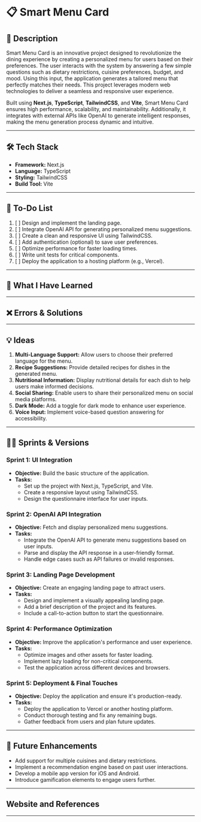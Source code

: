 # 📋 Smart Menu Card

## 🌟 Description
Smart Menu Card is an innovative project designed to revolutionize the dining experience by creating a personalized menu for users based on their preferences. The user interacts with the system by answering a few simple questions such as dietary restrictions, cuisine preferences, budget, and mood. Using this input, the application generates a tailored menu that perfectly matches their needs. This project leverages modern web technologies to deliver a seamless and responsive user experience.

Built using **Next.js**, **TypeScript**, **TailwindCSS**, and **Vite**, Smart Menu Card ensures high performance, scalability, and maintainability. Additionally, it integrates with external APIs like OpenAI to generate intelligent responses, making the menu generation process dynamic and intuitive.

---

## 🛠️ Tech Stack
- **Framework:** Next.js  
- **Language:** TypeScript  
- **Styling:** TailwindCSS  
- **Build Tool:** Vite  

---

## 📝 To-Do List
1. [ ] Design and implement the landing page.
2. [ ] Integrate OpenAI API for generating personalized menu suggestions.
3. [ ] Create a clean and responsive UI using TailwindCSS.
4. [ ] Add authentication (optional) to save user preferences.
5. [ ] Optimize performance for faster loading times.
6. [ ] Write unit tests for critical components.
7. [ ] Deploy the application to a hosting platform (e.g., Vercel).

---

## 🧠 What I Have Learned
<!-- 1. **API Integration:** Learned how to integrate and work with external APIs like OpenAI to fetch dynamic data and generate intelligent responses.
2. **State Management:** Gained experience in managing complex state logic using React Context or Zustand (if applicable).
3. **Responsive Design:** Mastered the use of TailwindCSS for building responsive and visually appealing UIs.
4. **TypeScript Best Practices:** Improved my understanding of TypeScript, ensuring type safety throughout the project.
5. **Performance Optimization:** Explored techniques to optimize performance, such as lazy loading and code splitting in Next.js. -->

---

## ❌ Errors & Solutions
<!-- ### 1. Error: "TypeError: Cannot read properties of undefined"
   - **Cause:** Attempting to access a property of an object that hasn't been initialized.
   - **Solution:** Added null checks and ensured proper initialization of objects before accessing their properties.
 -->


---

## 💡 Ideas
1. **Multi-Language Support:** Allow users to choose their preferred language for the menu.
2. **Recipe Suggestions:** Provide detailed recipes for dishes in the generated menu.
3. **Nutritional Information:** Display nutritional details for each dish to help users make informed decisions.
4. **Social Sharing:** Enable users to share their personalized menu on social media platforms.
5. **Dark Mode:** Add a toggle for dark mode to enhance user experience.
6. **Voice Input:** Implement voice-based question answering for accessibility.

---

## 🏃‍♂️ Sprints & Versions

### Sprint 1: UI Integration
- **Objective:** Build the basic structure of the application.
- **Tasks:**
  - Set up the project with Next.js, TypeScript, and Vite.
  - Create a responsive layout using TailwindCSS.
  - Design the questionnaire interface for user inputs.

### Sprint 2: OpenAI API Integration
- **Objective:** Fetch and display personalized menu suggestions.
- **Tasks:**
  - Integrate the OpenAI API to generate menu suggestions based on user inputs.
  - Parse and display the API response in a user-friendly format.
  - Handle edge cases such as API failures or invalid responses.

### Sprint 3: Landing Page Development
- **Objective:** Create an engaging landing page to attract users.
- **Tasks:**
  - Design and implement a visually appealing landing page.
  - Add a brief description of the project and its features.
  - Include a call-to-action button to start the questionnaire.

### Sprint 4: Performance Optimization
- **Objective:** Improve the application's performance and user experience.
- **Tasks:**
  - Optimize images and other assets for faster loading.
  - Implement lazy loading for non-critical components.
  - Test the application across different devices and browsers.

### Sprint 5: Deployment & Final Touches
- **Objective:** Deploy the application and ensure it's production-ready.
- **Tasks:**
  - Deploy the application to Vercel or another hosting platform.
  - Conduct thorough testing and fix any remaining bugs.
  - Gather feedback from users and plan future updates.

---

## 🚀 Future Enhancements
- Add support for multiple cuisines and dietary restrictions.
- Implement a recommendation engine based on past user interactions.
- Develop a mobile app version for iOS and Android.
- Introduce gamification elements to engage users further.

---

## Website and References

---
